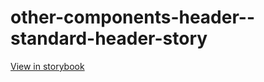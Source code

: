 # other-components-header--standard-header-story

[View in storybook](https://raw.githack.com/Independent-Digital-News-and-Media-Ltd/indy-branch-review/PR-7728-sb/index.html?path=/story/other-components-header--standard-header-story)